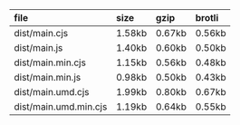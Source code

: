 file | size | gzip | brotli
:---- | :---- | :---- | :----
dist/main.cjs | 1.58kb | 0.67kb | 0.56kb
dist/main.js | 1.40kb | 0.60kb | 0.50kb
dist/main.min.cjs | 1.15kb | 0.56kb | 0.48kb
dist/main.min.js | 0.98kb | 0.50kb | 0.43kb
dist/main.umd.cjs | 1.99kb | 0.80kb | 0.67kb
dist/main.umd.min.cjs | 1.19kb | 0.64kb | 0.55kb
